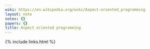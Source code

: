 ```yaml
---
wiki: https://en.wikipedia.org/wiki/Aspect-oriented_programming
layout: note
notes: {}
papers: {}
title: Aspect oriented programming
---
```

{% include links.html %}
